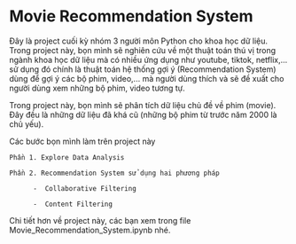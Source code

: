 #  Movie Recommendation System

Đây là project cuối kỳ nhóm 3 người môn Python cho khoa học dữ liệu. Trong project này, bọn mình sẽ nghiên cứu về một thuật toán thú vị trong ngành khoa học dữ liệu mà có nhiều ứng dụng như youtube, tiktok, netflix,... sử dụng đó chính là thuật toán hệ thống gợi ý (Recommendation System) dùng để gợi ý các bộ phim, video,... mà người dùng thích và sẽ đề xuất cho người dùng xem những bộ phim, video tương tự.

Trong project này, bọn mình sẽ phân tích dữ liệu chủ đề về phim (movie). Đây đều là những dữ liệu đã khá cũ (những bộ phim từ trước năm 2000 là chủ yếu).

Các bước bọn mình làm trên project này

    Phần 1. Explore Data Analysis

    Phần 2. Recommendation System sử dụng hai phương pháp 

          -  Collaborative Filtering

          -  Content Filtering

Chi tiết hơn về project này, các bạn xem trong file Movie_Recommendation_System.ipynb nhé.
